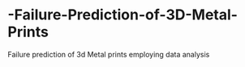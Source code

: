 # -Failure-Prediction-of-3D-Metal-Prints
Failure prediction of 3d Metal prints employing data analysis
